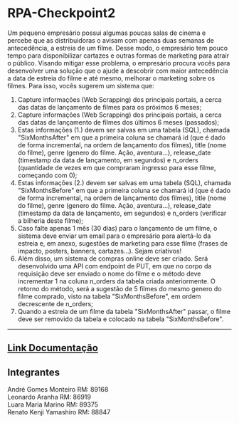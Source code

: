 # RPA-Checkpoint2

Um pequeno empresário possui algumas poucas salas de cinema e percebe que as distribuidoras o avisam com apenas duas semanas de antecedência, a estreia de um filme. Desse modo, o empresário tem pouco tempo para disponibilizar cartazes e outras formas de marketing para atrair o público. Visando mitigar esse problema, o empresário procura vocês para desenvolver uma solução que o ajude a descobrir com maior antecedência a data de estreia do filme e até mesmo, melhorar o marketing sobre os filmes. Para isso, vocês sugerem um sistema que:

1. Capture informações (Web Scrapping) dos principais portais, a cerca das datas de lançamento de filmes para os próximos 6 meses;
2. Capture informações (Web Scrapping) dos principais portais, a cerca das datas de lançamento de filmes dos últimos 6 meses (passados);
3. Estas informações (1.) devem ser salvas em uma tabela (SQL), chamada "SixMonthsAfter" em que a primeira coluna se chamará id (que é dado de forma incremental, na ordem de lançamento dos filmes), title (nome do filme), genre (genero do filme. Ação, aventura...), release_date (timestamp da data de lançamento, em segundos) e n_orders (quantidade de vezes em que compraram ingresso para esse filme, começando com 0);
4. Estas informações (2.) devem ser salvas em uma tabela (SQL), chamada "SixMonthsBefore" em que a primeira coluna se chamará id (que é dado de forma incremental, na ordem de lançamento dos filmes), title (nome do filme), genre (genero do filme. Ação, aventura...), release_date (timestamp da data de lançamento, em segundos) e n_orders (verificar a bilheria deste filme);
5. Caso falte apenas 1 mês (30 dias) para o lançamento de um filme, o sistema deve enviar um email para o empresário para alertá-lo da estreia e, em anexo, sugestões de marketing para esse filme (frases de impacto, posters, banners, cartazes...). Sejam criativos!
6. Além disso, um sistema de compras online deve ser criado. Será desenvolvido uma API com endpoint de PUT, em que no corpo da requisição deve ser enviado o nome do filme e o método deve incrementar 1 na coluna n_orders da tabela criada anteriormente. O retorno do método, será a sugestão de 5 filmes do mesmo genero do filme comprado, visto na tabela "SixMonthsBefore", em ordem decrescente de n_orders;
7. Quando a estreia de um filme da tabela "SixMonthsAfter" passar, o filme deve ser removido da tabela e colocado na tabela "SixMonthsBefore".

---

## [Link Documentação](https://docs.google.com/document/d/1mxPQ3ARuFgfofd84u-ZM2fC0WKsg7MUGgVAKtggl9Us/edit)


## Integrantes
André Gomes Monteiro      RM: 89168\
Leonardo Aranha           RM: 86919\
Luara Maria Marino        RM: 89375\
Renato Kenji Yamashiro    RM: 88847
